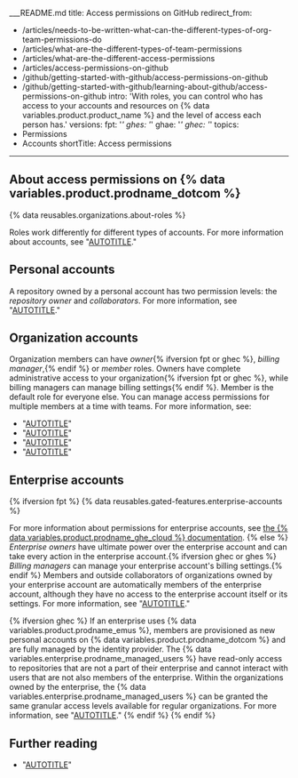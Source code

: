 ___README.md
title: Access permissions on GitHub
redirect_from:
  - /articles/needs-to-be-written-what-can-the-different-types-of-org-team-permissions-do
  - /articles/what-are-the-different-types-of-team-permissions
  - /articles/what-are-the-different-access-permissions
  - /articles/access-permissions-on-github
  - /github/getting-started-with-github/access-permissions-on-github
  - /github/getting-started-with-github/learning-about-github/access-permissions-on-github
intro: 'With roles, you can control who has access to your accounts and resources on {% data variables.product.product_name %} and the level of access each person has.'
versions:
  fpt: '*'
  ghes: '*'
  ghae: '*'
  ghec: '*'
topics:
  - Permissions
  - Accounts
shortTitle: Access permissions
---

## About access permissions on {% data variables.product.prodname_dotcom %}

{% data reusables.organizations.about-roles %}

Roles work differently for different types of accounts. For more information about accounts, see "[AUTOTITLE](/get-started/learning-about-github/types-of-github-accounts)."

## Personal accounts

A repository owned by a personal account has two permission levels: the _repository owner_ and _collaborators_. For more information, see "[AUTOTITLE](/account-and-profile/setting-up-and-managing-your-personal-account-on-github/managing-personal-account-settings/permission-levels-for-a-personal-account-repository)."

## Organization accounts

Organization members can have _owner_{% ifversion fpt or ghec %}, _billing manager_,{% endif %} or _member_ roles. Owners have complete administrative access to your organization{% ifversion fpt or ghec %}, while billing managers can manage billing settings{% endif %}. Member is the default role for everyone else. You can manage access permissions for multiple members at a time with teams. For more information, see:
- "[AUTOTITLE](/organizations/managing-peoples-access-to-your-organization-with-roles/roles-in-an-organization)"
- "[AUTOTITLE](/organizations/managing-access-to-your-organizations-project-boards/project-board-permissions-for-an-organization)"
- "[AUTOTITLE](/organizations/managing-user-access-to-your-organizations-repositories/managing-repository-roles/repository-roles-for-an-organization)"
- "[AUTOTITLE](/organizations/organizing-members-into-teams/about-teams)"

## Enterprise accounts

{% ifversion fpt %}
{% data reusables.gated-features.enterprise-accounts %}

For more information about permissions for enterprise accounts, see [the {% data variables.product.prodname_ghe_cloud %} documentation](/enterprise-cloud@latest/get-started/learning-about-github/access-permissions-on-github).
{% else %}
_Enterprise owners_ have ultimate power over the enterprise account and can take every action in the enterprise account.{% ifversion ghec or ghes %} _Billing managers_ can manage your enterprise account's billing settings.{% endif %} Members and outside collaborators of organizations owned by your enterprise account are automatically members of the enterprise account, although they have no access to the enterprise account itself or its settings. For more information, see "[AUTOTITLE](/admin/user-management/managing-users-in-your-enterprise/roles-in-an-enterprise)."

{% ifversion ghec %}
If an enterprise uses {% data variables.product.prodname_emus %}, members are provisioned as new personal accounts on {% data variables.product.prodname_dotcom %} and are fully managed by the identity provider. The {% data variables.enterprise.prodname_managed_users %} have read-only access to repositories that are not a part of their enterprise and cannot interact with users that are not also members of the enterprise. Within the organizations owned by the enterprise, the {% data variables.enterprise.prodname_managed_users %} can be granted the same granular access levels available for regular organizations. For more information, see "[AUTOTITLE](/admin/identity-and-access-management/using-enterprise-managed-users-for-iam/about-enterprise-managed-users)."
{% endif %}
{% endif %}

## Further reading

- "[AUTOTITLE](/get-started/learning-about-github/types-of-github-accounts)"

